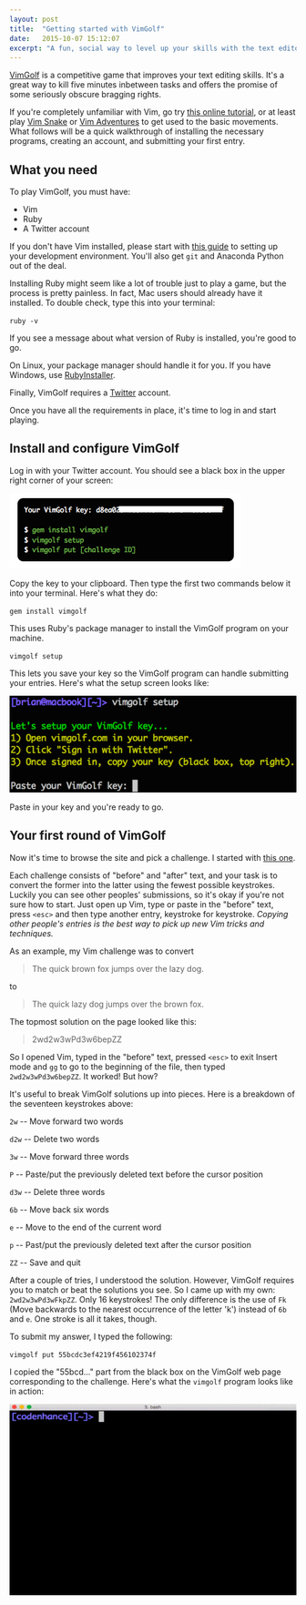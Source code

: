 ```yaml
---
layout: post
title:  "Getting started with VimGolf"
date:   2015-10-07 15:12:07
excerpt: "A fun, social way to level up your skills with the text editor"
---
```


[VimGolf](http://vimgolf.com/) is a competitive game that improves your text editing skills. It's a great way to kill five minutes inbetween tasks and offers the promise of some seriously obscure bragging rights.

If you're completely unfamiliar with Vim, go try <a href="http://www.openvim.com/tutorial.html">this online tutorial</a>, or at least play <a href="http://www.vimsnake.com/">Vim Snake</a> or <a href="http://vim-adventures.com/">Vim Adventures</a> to get used to the basic movements. What follows will be a quick walkthrough of installing the necessary programs, creating an account, and submitting your first entry.

## What you need

To play VimGolf, you must have:

- Vim
- Ruby
- A Twitter account

If you don't have Vim installed, please start with [this guide](/2015/09/22/setting-up-your-development-environment.html) to setting up your development environment. You'll also get `git` and Anaconda Python out of the deal.

Installing Ruby might seem like a lot of trouble just to play a game, but the process is pretty painless. In fact, Mac users should already have it installed. To double check, type this into your terminal:

`ruby -v`

If you see a message about what version of Ruby is installed, you're good to go.

On Linux, your package manager should handle it for you. If you have Windows, use [RubyInstaller](http://rubyinstaller.org/).

Finally, VimGolf requires a [Twitter](http://twitter.com) account.

Once you have all the requirements in place, it's time to log in and start playing.

## Install and configure VimGolf

Log in with your Twitter account. You should see a black box in the upper right corner of your screen:

![Image of Vim Golf key](/assets/vim_golf_key.png)

Copy the key to your clipboard. Then type the first two commands below it into your terminal. Here's what they do:

`gem install vimgolf`

This uses Ruby's package manager to install the VimGolf program on your machine.

`vimgolf setup`

This lets you save your key so the VimGolf program can handle submitting your entries. Here's what the setup screen looks like:

![Image of Vim Golf setup screen](/assets/vim_golf_setup.png)

Paste in your key and you're ready to go.

## Your first round of VimGolf

Now it's time to browse the site and pick a challenge. I started with [this one](http://vimgolf.com/challenges/55bcdc3ef4219f456102374f).

Each challenge consists of "before" and "after" text, and your task is to convert the former into the latter using the fewest possible keystrokes. Luckily you can see other peoples' submissions, so it's okay if you're not sure how to start. Just open up Vim, type or paste in the "before" text, press `<esc>` and then type another entry, keystroke for keystroke. *Copying other people's entries is the best way to pick up new Vim tricks and techniques.*

As an example, my Vim challenge was to convert 

> The quick brown fox jumps over the lazy dog.

to 

> The quick lazy dog jumps over the brown fox.

The topmost solution on the page looked like this:

> 2wd2w3wPd3w6bepZZ

So I opened Vim, typed in the "before" text, pressed `<esc>` to exit Insert mode and `gg` to go to the beginning of the file, then typed `2wd2w3wPd3w6bepZZ`. It worked! But how?

It's useful to break VimGolf solutions up into pieces. Here is a breakdown of the seventeen keystrokes above:

`2w` -- Move forward two words

`d2w` -- Delete two words

`3w` -- Move forward three words

`P` -- Paste/put the previously deleted text before the cursor position

`d3w` -- Delete three words

`6b` -- Move back six words

`e` -- Move to the end of the current word

`p` -- Past/put the previously deleted text after the cursor position

`ZZ` -- Save and quit

After a couple of tries, I understood the solution. However, VimGolf requires you to match or beat the solutions you see. So I came up with my own: `2wd2w3wPd3wFkpZZ`. Only 16 keystrokes! The only difference is the use of `Fk` (Move backwards to the nearest occurrence of the letter 'k') instead of `6b` and `e`. One stroke is all it takes, though.

To submit my answer, I typed the following:

`vimgolf put 55bcdc3ef4219f456102374f`

I copied the "55bcd..." part from the black box on the VimGolf web page corresponding to the challenge. Here's what the `vimgolf` program looks like in action:

<div class="text-center">
<img src="/assets/vim_golf_demo.gif" alt="Animated GIF of playing Vim Golf on the command line">
</div>

